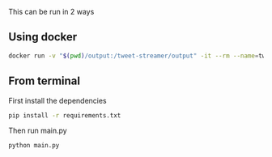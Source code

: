 This can be run in 2 ways

## Using docker
```bash
docker run -v "$(pwd)/output:/tweet-streamer/output" -it --rm --name=tweets -e API_KEY=YOUR_API_KEY -e API_SECRET_KEY=YOUR_API_SECRET  tweet_streamer --output=output/tweets.csv --filter="track=bieber"
```

## From terminal
First install the dependencies
```bash
pip install -r requirements.txt
```
Then run main.py
```bash
python main.py
```